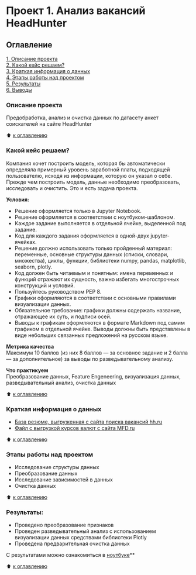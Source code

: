 # Проект 1. Анализ вакансий HeadHunter

## Оглавление  
[1. Описание проекта](./README.md#Описание-проекта)  
[2. Какой кейс решаем?](./README.md#Какой-кейс-решаем)  
[3. Краткая информация о данных](./README.md#Краткая-информация-о-данных)  
[4. Этапы работы над проектом](./README.md#Этапы-работы-над-проектом)  
[5. Результаты](./README.md#Результаты)    
[6. Выводы](./README.md#Выводы) 

### Описание проекта    
Предобработка, анализ и очистка данных по датасету анкет соискателей на сайте HeadHunter

:arrow_up: [к оглавлению](./README.md#Оглавление)


### Какой кейс решаем?    
Компания хочет построить модель, которая бы автоматически определяла примерный уровень заработной платы, подходящей пользователю, исходя из информации, которую он указал о себе. Прежде чем построить модель, данные необходимо преобразовать, исследовать и очистить. Это и есть задача проекта.

**Условия:**  
- Решение оформляется только в Jupyter Notebook.
- Решение оформляется в соответствии с ноутбуком-шаблоном.
- Каждое задание выполняется в отдельной ячейке, выделенной под задание.
- Код для каждого задания оформляется в одной-двух jupyter-ячейках.
- Решение должно использовать только пройденный материал: переменные, основные структуры данных (списки, словари, множества), циклы, функции, библиотеки numpy, pandas, matplotlib, seaborn, plotly. 
- Код должен быть читаемым и понятным: имена переменных и функций отражают их сущность, важно избегать многострочных конструкций и условий.
- Пользуйтесь руководством PEP 8.
- Графики оформляются в соответствии с основными правилами визуализации данных.
- Обязательное требование: графики должны содержать название, отражающее их суть, и подписи осей.
- Выводы к графикам оформляются в формате Markdown под самим графиком в отдельной ячейке. Выводы должны быть представлены в виде небольших связанных предложений на русском языке.


**Метрика качества**     
Максимум 10 баллов (из них 8 баллов — за основное задание и 2 балла — за дополнительное) за выводы по разведывательному анализу.

**Что практикуем**     
Преобразование данных, Feature Engeneering, визуализация данных, разведывательный анализ, очистка данных

:arrow_up: [к оглавлению](./README.md#Оглавление)

### Краткая информация о данных
- [База резюме, выгруженная с сайта поиска вакансий hh.ru](https://firebasestorage.googleapis.com/v0/b/skillfactory-48451.appspot.com/o/dst-3.0_16_1_hh_database.csv?alt=media&token=dbde2591-ea6d-4548-be25-42ddd59821b6)
- [Файл с выгрузкой курсов валют с сайта MFD.ru](data/ExchangeRates.csv) 
  
:arrow_up: [к оглавлению](./README.md#Оглавление)


### Этапы работы над проектом  
- Исследование структуры данных
- Преобразование данных
- Исследование зависимостей в данных
- Очистка данных

:arrow_up: [к оглавлению](./README.md#Оглавление)


### Результаты:  
- Проведено преобразование признаков 
- Проведен разведывательный анализ с использованием визуализации данных средствами библиотеки Plotly
- Проведена предварительная очистка данных

C результатами можно ознакомиться в [ноутбуке](Project_1.ipynb)**

:arrow_up: [к оглавлению](./README.md#Оглавление)
